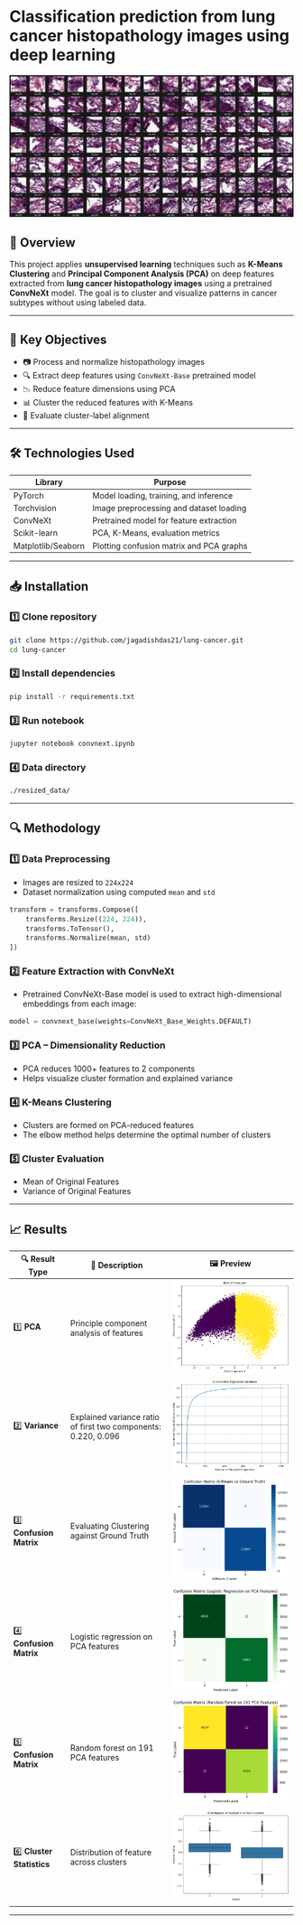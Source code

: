 # Classification prediction from lung cancer histopathology images using deep learning

![Header](hne-slides/slide-10.png)

## 📌 Overview

This project applies **unsupervised learning** techniques such as **K-Means Clustering** and **Principal Component Analysis (PCA)** on deep features extracted from **lung cancer histopathology images** using a pretrained **ConvNeXt** model. The goal is to cluster and visualize patterns in cancer subtypes without using labeled data.

---

## 🧪 Key Objectives

- 📷 Process and normalize histopathology images  
- 🔍 Extract deep features using `ConvNeXt-Base` pretrained model  
- 📉 Reduce feature dimensions using PCA  
- 📊 Cluster the reduced features with K-Means  
- 🧮 Evaluate cluster-label alignment

---

## 🛠️ Technologies Used

| Library         | Purpose                                  |
|------------------|--------------------------------------------|
| PyTorch          | Model loading, training, and inference     |
| Torchvision      | Image preprocessing and dataset loading    |
| ConvNeXt         | Pretrained model for feature extraction    |
| Scikit-learn     | PCA, K-Means, evaluation metrics           |
| Matplotlib/Seaborn | Plotting confusion matrix and PCA graphs |

---

## 📥 Installation

### 1️⃣ Clone repository

```bash
git clone https://github.com/jagadishdas21/lung-cancer.git
cd lung-cancer
```

### 2️⃣ Install dependencies

```bash
pip install -r requirements.txt
```
### 3️⃣ Run notebook

```bash
jupyter notebook convnext.ipynb
```
### 4️⃣ Data directory
```bash
./resized_data/
```
---

## 🔍 Methodology

### 1️⃣ Data Preprocessing
- Images are resized to `224x224`
- Dataset normalization using computed `mean` and `std`

```python
transform = transforms.Compose([
    transforms.Resize((224, 224)),
    transforms.ToTensor(),
    transforms.Normalize(mean, std)
])
```

### 2️⃣ Feature Extraction with ConvNeXt
- Pretrained ConvNeXt-Base model is used to extract high-dimensional embeddings from each image:
```python
model = convnext_base(weights=ConvNeXt_Base_Weights.DEFAULT)
```

### 3️⃣ PCA – Dimensionality Reduction
- PCA reduces 1000+ features to 2 components
- Helps visualize cluster formation and explained variance

### 4️⃣ K-Means Clustering
- Clusters are formed on PCA-reduced features
- The elbow method helps determine the optimal number of clusters

### 5️⃣ Cluster Evaluation

- Mean of Original Features
- Variance of Original Features

---

## 📈 Results

| 🔍 Result Type           | 📝 Description                                  | 🖼️ Preview |
|--------------------------|------------------------------------------------|------------|
| 1️⃣ **PCA** | Principle component analysis of features | ![PCA](results/PCA.png) |
| 2️⃣ **Variance**| Explained variance ratio of first two components: 0.220, 0.096 | ![Variance](results/variance.png) |
| 3️⃣ **Confusion Matrix**  | Evaluating Clustering against Ground Truth | ![Confusion Matrix](results/confusion-matrix-3.png) |
| 4️⃣ **Confusion Matrix**  | Logistic regression on PCA features | ![Confusion Matrix](results/confusion-matrix-1.png) |
| 5️⃣ **Confusion Matrix**  | Random forest on 191 PCA features | ![Confusion Matrix](results/confusion-matrix-2.png) |
| 6️⃣ **Cluster Statistics** | Distribution of feature across clusters | ![Cluster Statistics](results/cluster-statistics.png) |

---
